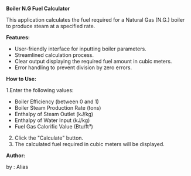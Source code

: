 **Boiler N.G Fuel Calculator**

This application calculates the fuel required for a Natural Gas (N.G.) boiler to produce steam at a specified rate.

**Features:**

- User-friendly interface for inputting boiler parameters.
- Streamlined calculation process.
- Clear output displaying the required fuel amount in cubic meters.
- Error handling to prevent division by zero errors.

**How to Use:**

1.Enter the following values:
   - Boiler Efficiency (between 0 and 1)
   - Boiler Steam Production Rate (tons)
   - Enthalpy of Steam Outlet (kJ/kg)
   - Enthalpy of Water Input (kJ/kg)
   - Fuel Gas Calorific Value (Btu/ft³)
2. Click the "Calculate" button.
3. The calculated fuel required in cubic meters will be displayed.

**Author:**

by : Alias
